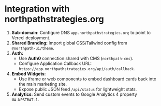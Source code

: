 # Integration with northpathstrategies.org

1. **Sub‑domain:** Configure DNS `app.northpathstrategies.org` to point to Vercel deployment.  
2. **Shared Branding:** Import global CSS/Tailwind config from `@northpath‑ui/theme`.  
3. **Auth:**  
   * Use **Auth0** connection shared with CMS (`northpath‑cms`).  
   * Configure Application Callback URL: `https://app.northpathstrategies.org/api/auth/callback`.  
4. **Embed Widgets:**  
   * Use iframe or web components to embed dashboard cards back into the main marketing site.  
   * Expose public JSON feed `/api/status` for lightweight stats.  
5. **Analytics:** Send custom events to Google Analytics 4 property `UA‑NPSTRAT‑1`.  
